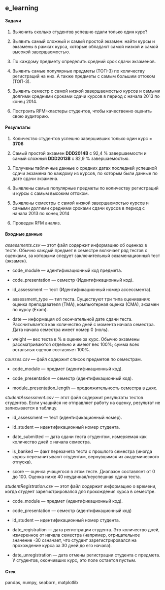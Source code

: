 ## e_learning

#### Задачи

1. Выяснить сколько студентов успешно сдали только один курс? 

2. Выявить самый сложный и самый простой экзамен: найти курсы и экзамены в рамках курса, которые обладают самой низкой и самой высокой завершаемостью. 

3. По каждому предмету определить средний срок сдачи экзаменов.

4. Выявить самые популярные предметы (ТОП-3) по количеству регистраций на них. А также предметы с самым большим оттоком (ТОП-3).

5. Выявить семестр с самой низкой завершаемостью курсов и самыми долгими средними сроками сдачи курсов в период с начала 2013 по конец 2014. 

6. Построить RFM-кластеры студентов, чтобы качественно оценить свою аудиторию.

#### Результаты

1. Количество студентов успешно завершивших только один курс = **3706**

2. Самый простой экзамен **DDD2014B** с 92,4 % завершаемости и самый сложный **DDD2013B** с 82,9 % завершаемостью. 

3. Получены табличные данные о средних датах последней успешной сдачи экзамена по каждому из курсов, по которым были данные по дате сдачи экзамена. 

4. Выявлены самые популярные предметы по количеству регистраций и курсы с самым высоким оттоком. 

5. Выявлены семестры с самой низкой завершаемостью курсов и самыми долгими средними сроками сдачи курсов в период с начала 2013 по конец 2014

6. Проведен RFM анализ.

#### Входные данные

*assessments.csv* — этот файл содержит информацию об оценках в тесте. Обычно каждый предмет в семестре включает ряд тестов с оценками, за которыми следует заключительный экзаменационный тест (экзамен).

- code_module — идентификационный код предмета.

- code_presentation — семестр (Идентификационный код).

- id_assessment — тест (Идентификационный номер ассессмента).

- assessment_type — тип теста. Существуют три типа оценивания: оценка преподавателя (TMA), компьютерная оценка (СМА), экзамен по курсу (Exam).

- date — информация об окончательной дате сдачи теста. Рассчитывается как количество дней с момента начала семестра. Дата начала семестра имеет номер 0 (ноль).

- weight — вес теста в % в оценке за курс. Обычно экзамены рассматриваются отдельно и имеют вес 100%; сумма всех остальных оценок составляет 100%.

*courses.csv* — файл содержит список предметов по семестрам.

- code_module — предмет (идентификационный код).

- code_presentation — семестр (идентификационный код).

- module_presentation_length — продолжительность семестра в днях.

*studentAssessment.csv* — этот файл содержит результаты тестов студентов. Если учащийся не отправляет работу на оценку, результат не записывается в таблицу.

- id_assessment — тест (идентификационный номер).

- id_student — идентификационный номер студента.

- date_submitted — дата сдачи теста студентом, измеряемая как количество дней с начала семестра.

- is_banked — факт перезачета теста с прошлого семестра (иногда курсы перезачитывают студентам, вернувшимся из академического отпуска).

- score — оценка учащегося в этом тесте. Диапазон составляет от 0 до 100. Оценка ниже 40 неудачная/неуспешная сдача теста.

*studentRegistration.csv* — этот файл содержит информацию о времени, когда студент зарегистрировался для прохождения курса в семестре.

- code_module — предмет (идентификационный код).

- code_presentation — семестр (идентификационный код)

- id_student — идентификационный номер студента.

- date_registration — дата регистрации студента. Это количество дней, измеренное от начала семестра (например, отрицательное значение -30 означает, что студент зарегистрировался на прохождение курса за 30 дней до его начала).

- date_unregistration — дата отмены регистрации студента с предмета. У студентов, окончивших курс, это поле остается пустым.

#### Стек

pandas, numpy, seaborn, matplotlib

